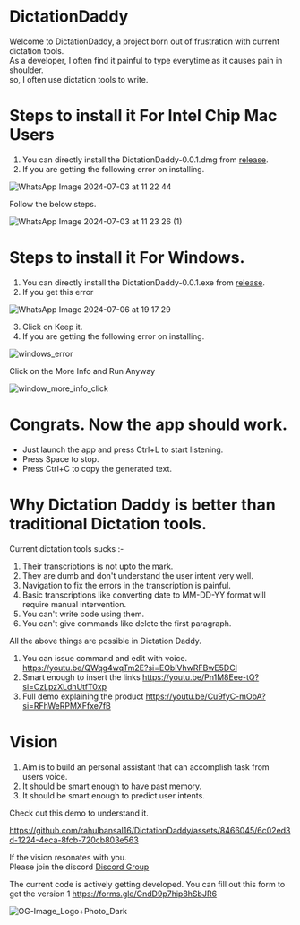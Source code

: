 # DictationDaddy 

Welcome to DictationDaddy, a project born out of frustration with current dictation tools.      
As a developer, I often find it painful to type everytime as it causes pain in shoulder.       
so, I often use dictation tools to write.


# Steps to install it For Intel Chip Mac Users
1. You can directly install the DictationDaddy-0.0.1.dmg from [release]([url](https://github.com/rahulbansal16/DictationDaddy/releases/)).
2. If you are getting the following error on installing.


![WhatsApp Image 2024-07-03 at 11 22 44](https://github.com/rahulbansal16/DictationDaddy/assets/8466045/cd28eb62-0469-4344-aa9f-bbeeb8ce2202)

Follow the below steps.


![WhatsApp Image 2024-07-03 at 11 23 26 (1)](https://github.com/rahulbansal16/DictationDaddy/assets/8466045/153f03a7-58f6-4aa4-9ef1-31e1b8d66a9a)

# Steps to install it For Windows.
1. You can directly install the DictationDaddy-0.0.1.exe from [release]([url](https://github.com/rahulbansal16/DictationDaddy/releases/)).
2. If you get this error

![WhatsApp Image 2024-07-06 at 19 17 29](https://github.com/rahulbansal16/DictationDaddy/assets/8466045/5c304131-a550-4c3e-b82f-d27b4dec830f)


3. Click on Keep it.
4. If you are getting the following error on installing.


![windows_error](https://github.com/rahulbansal16/DictationDaddy/assets/8466045/cbea9488-5c14-48b3-bfbf-4868daf84a1b)

Click on the More Info and Run Anyway



![window_more_info_click](https://github.com/rahulbansal16/DictationDaddy/assets/8466045/c004e6fd-350b-4f4b-a2dc-0d6578c3ae61)


# Congrats. Now the app should work.
- Just launch the app and press Ctrl+L to start listening.
- Press Space to stop.
- Press Ctrl+C to copy the generated text.


# Why Dictation Daddy is better than traditional Dictation tools.

Current dictation tools sucks :- 
1. Their transcriptions is not upto the mark. 
2. They are dumb and don't understand the user intent very well. 
3. Navigation to fix the errors in the transcription is painful. 
4. Basic transcriptions like converting date to MM-DD-YY format will require manual intervention.  
5. You can't write code using them.
6. You can't give commands like delete the first paragraph.

All the above things are possible in Dictation Daddy.
1. You can issue command and edit with voice. https://youtu.be/QWqg4wqTm2E?si=EOblVhwRFBwE5DCl
2. Smart enough to insert the links https://youtu.be/Pn1M8Eee-tQ?si=CzLpzXLdhUtfT0xp
3. Full demo explaining the product https://youtu.be/Cu9fyC-mObA?si=RFhWeRPMXFfxe7fB

# Vision
1. Aim is to build an personal assistant that can accomplish task from users voice.
2. It should be smart enough to have past memory.
3. It should be smart enough to predict user intents.

Check out this demo to understand it.


https://github.com/rahulbansal16/DictationDaddy/assets/8466045/6c02ed3d-1224-4eca-8fcb-720cb803e563


If the vision resonates with you.    
Please join the discord [Discord Group](https://discord.gg/WAcBZHvunz)

The current code is actively getting developed.
You can fill out this form to get the version 1
https://forms.gle/GndD9p7hip8hSbJR6

![OG-Image_Logo+Photo_Dark](https://github.com/rahulbansal16/DictationDaddy/assets/8466045/98f58380-041c-43e2-af01-2574a547e7f8)
